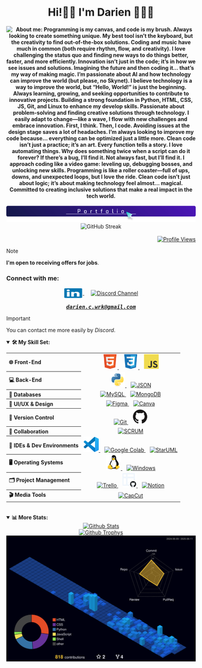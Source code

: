 <h1 align="center">Hi!👋🏻 I'm Darien 🧑🏻‍💻</h1>

<h4 align="center">
<img src="https://readme-typing-svg.demolab.com?font=Quicksand&weight=500&size=14&letterSpacing=2px&duration=3200&pause=1000&color=EBEBFF&background=201662&vCenter=true&width=870&height=50&separator=%3C&lines=+++%F0%9F%8E%A8+Programming+is+my+canvas%2C+%26+code+is+my+brush.+Always+looking+to+create+something+unique.%3C%F0%9F%A7%A0+My+best+tool+isn%E2%80%99t+the+keyboard%2C+but+the+creativity+to+find+out-of-the-box+solutions.%3C%F0%9F%8E%B5+Coding+%26+music+have+much+in+common%E2%80%94both+require+rhythm%2C+flow+%26+creativity.%3C%F0%9F%8C%9F+I+love+challenging+the+status+quo+%26+finding+new+ways+to+do+things+better%2C+faster+%26+more+efficiently.%3C%F0%9F%92%A1+Innovation+isn%E2%80%99t+just+in+the+code;+it%E2%80%99s+in+how+we+see+issues+%26+solutions.%3C%F0%9F%94%AE+Imagining+the+future+%26+then+coding+it%E2%80%A6+that%E2%80%99s+my+way+of+making+magic.%3C%F0%9F%A4%96+I%E2%80%99m+passionate+about+AI+%26+how+technology+can+improve+the+world+(but+please%2C+no+Skynet).%3C%F0%9F%8C%8D+I+believe+technology+is+a+way+to+improve+the+world%2C+but+%E2%80%9CHello%2C+World!%E2%80%9D+is+just+the+beginning.%3C%F0%9F%9A%80+Always+learning%2C+growing+%26+seeking+opportunities+to+contribute+to+innovative+projects.%3C%F0%9F%90%8D+Building+a+strong+foundation+in+Python%2C+HTML%2C+CSS%2C+JS%2C+Git+%26+Linux+to+enhance+my+develop+skills.%3C%F0%9F%94%8D+Passionate+about+problem-solving+%26+finding+creative+solutions+through+technology.%3C%F0%9F%8C%8A+I+easily+adapt+to+change%E2%80%94like+a+wave%2C+I+flow+with+new+challenges+%26+embrace+innovation.%3C%F0%9F%9A%A6+First%2C+I+think.+Then%2C+I+code.+Avoiding+issues+at+the+design+stage+saves+a+lot+of+headaches.%3C%F0%9F%92%BB+I%E2%80%99m+always+looking+to+improve+my+code+because%E2%80%A6+everything+can+be+optimized+just+a+little+more.%3C%F0%9F%93%9C+Clean+code+isn%E2%80%99t+just+a+practice;+it%E2%80%99s+an+art.+Every+function+tells+a+story.%3C%E2%9A%99%EF%B8%8F+I+love+automating+things.+Why+does+something+twice+when+a+script+can+do+it+forever%3F%3C%F0%9F%94%8D+If+there%E2%80%99s+a+bug%2C+I%E2%80%99ll+find+it.+Not+always+fast%2C+but+I%E2%80%99ll+find+it.%3C%F0%9F%95%B9%EF%B8%8F+I+approach+coding+like+a+video+game%3A+leveling+up%2C+debugging+bosses+%26+unlocking+new+skills.%3C%F0%9F%8E%A2+Programming+is+like+a+roller+coaster%E2%80%94full+of+ups%2C+downs+%26+unexpected+loops%2C+but+I+love+the+ride.%3C%E2%9C%A8+Clean+code+isn%E2%80%99t+just+about+logic;+it%E2%80%99s+about+making+technology+feel+almost%E2%80%A6+magical.%3C%F0%9F%8C%8D+Committed+to+creating+inclusive+solutions+that+make+a+real+impact+in+the+tech+world." alt="About me: Programming is my canvas, and code is my brush. Always looking to create something unique. My best tool isn’t the keyboard, but the creativity to find out-of-the-box solutions. Coding and music have much in common (both require rhythm, flow, and creativity). I love challenging the status quo and finding new ways to do things better, faster, and more efficiently. Innovation isn’t just in the code; it’s in how we see issues and solutions. Imagining the future and then coding it… that’s my way of making magic. I’m passionate about AI and how technology can improve the world (but please, no Skynet). I believe technology is a way to improve the world, but “Hello, World!” is just the beginning. Always learning, growing, and seeking opportunities to contribute to innovative projects. Building a strong foundation in Python, HTML, CSS, JS, Git, and Linux to enhance my develop skills. Passionate about problem-solving and finding creative solutions through technology. I easily adapt to change—like a wave, I flow with new challenges and embrace innovation. First, I think. Then, I code. Avoiding issues at the design stage saves a lot of headaches. I’m always looking to improve my code because… everything can be optimized just a little more. Clean code isn’t just a practice; it’s an art. Every function tells a story. I love automating things. Why does something twice when a script can do it forever? If there’s a bug, I’ll find it. Not always fast, but I’ll find it. I approach coding like a video game: leveling up, debugging bosses, and unlocking new skills. Programming is like a roller coaster—full of ups, downs, and unexpected loops, but I love the ride. Clean code isn’t just about logic; it’s about making technology feel almost… magical. Committed to creating inclusive solutions that make a real impact in the tech world." />
</h4>

<div align="center">
  <a href="https://artdasak.github.io/ArtDaSak/"><img src="./assets/resources/portfolio.png"></a>
</div>

<div align="center">
<img href="https://git.io/streak-stats"
src="https://github-readme-streak-stats.herokuapp.com?user=artdasak&exclude_days=Sun&theme=dark&hide_border=true&border_radius=7&date_format=j%20M%5B%20Y%5D&card_width=900&card_height=200&background=45%2C021826%2C5D14DB" alt="GitHub Streak"/>
</div>

<br>

<div align="right">
  <a href="https://github.com/antonkomarev/github-profile-views-counter">
    <img src="https://komarev.com/ghpvc/?username=ArtDaSak&label=Profile%20Views&color=5540d1&style=badge&abbreviated=true" alt="Profile Views" height="27" />
  </a>
</div>

>[!NOTE]
>**I'm open to receiving offers for jobs**.

<h3 align="left">Connect with me:</h3>
<div align="center">
  <a href="https://www.linkedin.com/in/darien-carvajal/" target="blank">
    <img align="center" src="https://raw.githubusercontent.com/devicons/devicon/master/icons/linkedin/linkedin-original.svg" alt="LinkedIn" height="27" width="50"/>
  </a>
  <!-- &emsp;
  <a href="https://instagram.com/darien_c_27" target="blank">
    <img align="center" src="https://raw.githubusercontent.com/rahuldkjain/github-profile-readme-generator/master/src/images/icons/Social/instagram.svg" alt="Instagram" height="27" width="50"/>
  </a> -->
  &emsp;
  <a href="https://discord.gg/Hm8njfkTbf" target="blanck">
    <img align="center" src="https://static.vecteezy.com/system/resources/previews/023/986/880/non_2x/discord-logo-discord-logo-transparent-discord-icon-transparent-free-free-png.png" alt="Discord Channel" width="47"/>
  </a>
  <!-- &emsp;
  <a href="https://wa.me/573108027727" target="blank">
    <img align="center" src="https://raw.githubusercontent.com/rahuldkjain/github-profile-readme-generator/master/src/images/icons/Social/whatsapp.svg" alt="WhatsApp" height="27" width="50"/>
  </a>
  &emsp;
  <a href="https://t.me/ArtDaSak" target="blank">
    <img align="center" src="https://img.icons8.com/sf-ultralight-filled/512/4D4D4D/telegram.png" alt="Telegram" width="47"/>
  </a> -->
</div>
<p align="center">
  <a href="https://mail.google.com/mail/u/0/?fs=1&tf=cm&to=darien.c.wrk@gmail.com&su=Hi,+dear+Darien.&body=I+want+to+contact+you+to…"><i><tt><b>darien.c.wrk@gmail.com</b></i></tt></a>
</p>
<!-- <p align="center">
 <a href="https://vcard.link/card/IZu9.vcf"><b><code>+57 310 802 7727</code></b></a>
</p> -->

>[!IMPORTANT]
>You can contact me more easily by _Discord_.

<details open>  
  <summary><strong>🛠️ My Skill Set:</strong></summary>  
  <table align="center" cellpadding="10">  
    <tr>  
      <th align="left">🌐 Front-End</th>  
      <td align="center">  
        <a href="https://developer.mozilla.org/en-US/docs/Web/HTML" target="_blank" rel="noreferrer">  
          <img src="https://raw.githubusercontent.com/devicons/devicon/master/icons/html5/html5-original.svg" alt="HTML5" width="40"/>  
        </a>  
        &nbsp;&nbsp;  
        <a href="https://developer.mozilla.org/en-US/docs/Web/CSS" target="_blank" rel="noreferrer">  
          <img src="https://raw.githubusercontent.com/devicons/devicon/master/icons/css3/css3-original.svg" alt="CSS3" width="40"/>  
        </a>  
        &nbsp;&nbsp;  
        <a href="https://developer.mozilla.org/en-US/docs/Web/JavaScript" target="_blank" rel="noreferrer">  
          <img src="https://raw.githubusercontent.com/devicons/devicon/master/icons/javascript/javascript-original.svg" alt="JavaScript" width="40"/>  
        </a>  
      </td>  
    </tr>  
    <tr>  
      <th align="left">💻 Back-End</th>  
      <td align="center">  
        <a href="https://www.python.org/" target="_blank" rel="noreferrer">  
          <img src="https://raw.githubusercontent.com/devicons/devicon/master/icons/python/python-original.svg" alt="Python" width="40"/>  
        </a>  
        &nbsp;&nbsp;  
        <a href="https://www.json.org/json-en.html" target="_blank" rel="noreferrer">  
          <img src="https://www.json.org/img/json160.gif" alt="JSON" width="40"/>  
        </a>  
      </td>  
    </tr>  
    <tr>  
      <th align="left">💾 Databases</th>  
      <td align="center">  
        <a href="https://www.mysql.com/" target="_blank" rel="noreferrer">  
          <img src="https://www.mysql.com/common/logos/logo-mysql-170x115.png" alt="MySQL" width="42"/>  
        </a>
        &nbsp;&nbsp;  
        <a href="https://www.mongodb.com/" target="_blank" rel="noreferrer">  
          <img src="https://cdn.iconscout.com/icon/free/png-256/free-mongodb-logo-icon-download-in-svg-png-gif-file-formats--wordmark-programming-langugae-freebies-pack-logos-icons-1175140.png?f=webp" alt="MongoDB" width="42"/>  
        </a>  
      </td>  
    </tr>  
    <tr>  
      <th align="left">🎨 UI/UX & Design</th>  
      <td align="center">  
        <a href="https://www.figma.com/" target="_blank" rel="noreferrer">  
          <img src="https://www.vectorlogo.zone/logos/figma/figma-icon.svg" alt="Figma" width="40"/>  
        </a>  
        &nbsp;&nbsp;  
        <a href="https://www.canva.com/" target="_blank" rel="noreferrer">  
          <img src="https://freelogopng.com/images/all_img/1656733637logo-canva-png.png" alt="Canva" width="40"/>  
        </a>  
      </td>  
    </tr>  
    <tr>  
      <th align="left">🔧 Version Control</th>  
      <td align="center">  
        <a href="https://git-scm.com/" target="_blank" rel="noreferrer">  
          <img src="https://www.vectorlogo.zone/logos/git-scm/git-scm-icon.svg" alt="Git" width="40"/>
        </a>  
        &nbsp;&nbsp;
      <a href="https://github.com/" target="_blank" rel="noreferrer">
        <img src="https://raw.githubusercontent.com/devicons/devicon/master/icons/github/github-original.svg" alt="GitHub" width="40"/>
      </a>
      </td>  
    </tr>  
    <tr>
      <th align="left">🤝 Collaboration</th>
        <td align="center">
        <a href="https://www.scrum.org/" target="_blank" rel="noreferrer">
          <img src="https://images.credly.com/images/db768524-81d9-435e-96fc-33b517e15616/blob.png" alt="SCRUM" width="40"/>
        </a>
    </td>
      </td>
    </tr>
    <tr>
      <th align="left">💼 IDEs & Dev Environments</th>
      <td align="center">
        <a href="https://code.visualstudio.com/" target="_blank" rel="noreferrer">
          <img src="https://raw.githubusercontent.com/devicons/devicon/master/icons/vscode/vscode-original.svg" alt="VS Code" width="40"/>
        </a>
        &nbsp;&nbsp;
        <a href="https://colab.google/" target="_blank" rel="noreferrer">
          <img src="https://avatars.githubusercontent.com/u/33467679?s=280&v=4" alt="Google Colab" width="40"/>
        </a>
        &nbsp;&nbsp;
        <a href="https://staruml.io/" target="_blank" rel="noreferrer">
          <img src="https://media.imgcdn.org/repo/2023/03/staruml/staruml-for-macos-logo.png" alt="StarUML" width="40"/>
        </a>
      </td>
    </tr>
    <tr>
      <th align="left">🖥️ Operating Systems</th>
      <td align="center">
        <a href="https://www.linux.org/" target="_blank" rel="noreferrer">
          <img src="https://raw.githubusercontent.com/devicons/devicon/master/icons/linux/linux-original.svg" alt="Linux" width="40"/>
        </a>
        &nbsp;&nbsp;
        <a href="https://blogs.windows.com/" target="_blank" rel="noreferrer">
          <img src="https://img.icons8.com/color/512/windows-10.png" alt="Windows" width="40"/>
        </a>
      </td>
    </tr>
    <tr>
      <th align="left">🗂️ Project Management</th>
      <td align="center">
        <a href="https://trello.com/" target="_blank" rel="noreferrer">
          <img src="https://cdn.worldvectorlogo.com/logos/trello.svg" alt="Trello" width="37"/>
        </a>
        &nbsp;&nbsp;
        <a href="https://docs.github.com/en/issues/planning-and-tracking-with-projects" target="_blank" rel="noreferrer">
          <img src="./assets/resources/GithubProyects.png" alt="Github Projects" width="37"/>
        </a>
        &nbsp;&nbsp;
        <a href="https://www.notion.so/" target="_blank" rel="noreferrer">
          <img src="https://upload.wikimedia.org/wikipedia/commons/4/45/Notion_app_logo.png" alt="Notion" width="40"/>
        </a>
      </td>
    </tr>
    <tr>
      <th align="left">🎬 Media Tools</th>
      <td align="center">
        <a href="https://www.capcut.com/" target="_blank" rel="noreferrer">
          <img src="https://cdn.prod.website-files.com/64ea57571d50b02423c4505d/64fb219ade937671b42e011e_capcut%20logo%20png.png" alt="CapCut" width="40"/>
        </a>
      </td>
    </tr>
  </table>
</details>
<br>


<details open>
  <summary><strong>📊 More Stats:</strong></summary>
  <div align="center">
    <a href="https://github.com/anuraghazra/github-readme-stats">
        <img src="https://github-readme-stats.vercel.app/api?username=artdasak&show_icons=true&locale=en&bg_color=DEG,021826,5D14DB&hide_border=true&text_color=EBEBFF&title_color=14BFC8&icon_color=14BFC8" alt="Github Stats"/>
  </div>
  <div align="center">
    <a href="https://github.com/ryo-ma/github-profile-trophy">
      <img src="https://github-profile-trophy.vercel.app/?username=artdasak&theme=gitdimmed&title=-Reviews&no-frame=true&column=7&no-bg=true" alt="Github Trophys"/>
    </a>
  </div>
  <div align="center">
    <a href="https://github.com/yoshi389111/github-profile-3d-contrib">
      <img src="./profile-3d-contrib/profile-night-view.svg" alt="Github Contrib" width="900">
    </a>
  </div>
</details>
